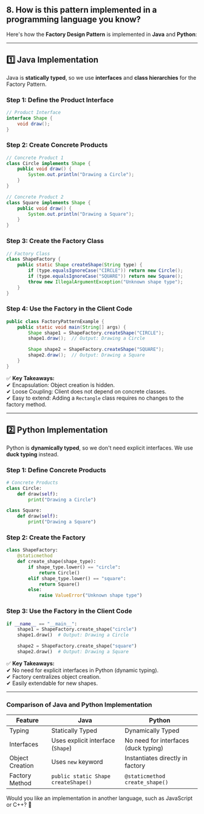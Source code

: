 ## 8. How is this pattern implemented in a programming language you know?

Here's how the **Factory Design Pattern** is implemented in **Java** and **Python**:

---

## **1️⃣ Java Implementation**
Java is **statically typed**, so we use **interfaces** and **class hierarchies** for the Factory Pattern.

### **Step 1: Define the Product Interface**
```java
// Product Interface
interface Shape {
    void draw();
}
```

### **Step 2: Create Concrete Products**
```java
// Concrete Product 1
class Circle implements Shape {
    public void draw() {
        System.out.println("Drawing a Circle");
    }
}

// Concrete Product 2
class Square implements Shape {
    public void draw() {
        System.out.println("Drawing a Square");
    }
}
```

### **Step 3: Create the Factory Class**
```java
// Factory Class
class ShapeFactory {
    public static Shape createShape(String type) {
        if (type.equalsIgnoreCase("CIRCLE")) return new Circle();
        if (type.equalsIgnoreCase("SQUARE")) return new Square();
        throw new IllegalArgumentException("Unknown shape type");
    }
}
```

### **Step 4: Use the Factory in the Client Code**
```java
public class FactoryPatternExample {
    public static void main(String[] args) {
        Shape shape1 = ShapeFactory.createShape("CIRCLE");
        shape1.draw();  // Output: Drawing a Circle

        Shape shape2 = ShapeFactory.createShape("SQUARE");
        shape2.draw();  // Output: Drawing a Square
    }
}
```
✅ **Key Takeaways:**  
✔ Encapsulation: Object creation is hidden.  
✔ Loose Coupling: Client does not depend on concrete classes.  
✔ Easy to extend: Adding a `Rectangle` class requires no changes to the factory method.

---

## **2️⃣ Python Implementation**
Python is **dynamically typed**, so we don't need explicit interfaces. We use **duck typing** instead.

### **Step 1: Define Concrete Products**
```python
# Concrete Products
class Circle:
    def draw(self):
        print("Drawing a Circle")

class Square:
    def draw(self):
        print("Drawing a Square")
```

### **Step 2: Create the Factory**
```python
class ShapeFactory:
    @staticmethod
    def create_shape(shape_type):
        if shape_type.lower() == "circle":
            return Circle()
        elif shape_type.lower() == "square":
            return Square()
        else:
            raise ValueError("Unknown shape type")
```

### **Step 3: Use the Factory in the Client Code**
```python
if __name__ == "__main__":
    shape1 = ShapeFactory.create_shape("circle")
    shape1.draw()  # Output: Drawing a Circle

    shape2 = ShapeFactory.create_shape("square")
    shape2.draw()  # Output: Drawing a Square
```

✅ **Key Takeaways:**  
✔ No need for explicit interfaces in Python (dynamic typing).  
✔ Factory centralizes object creation.  
✔ Easily extendable for new shapes.

---

### **Comparison of Java and Python Implementation**
| Feature           | Java                                      | Python                              |
|------------------|---------------------------------|---------------------------------|
| Typing           | Statically Typed                  | Dynamically Typed               |
| Interfaces       | Uses explicit interface (`Shape`) | No need for interfaces (duck typing) |
| Object Creation | Uses `new` keyword                 | Instantiates directly in factory |
| Factory Method  | `public static Shape createShape()` | `@staticmethod create_shape()` |

Would you like an implementation in another language, such as JavaScript or C++? 🚀